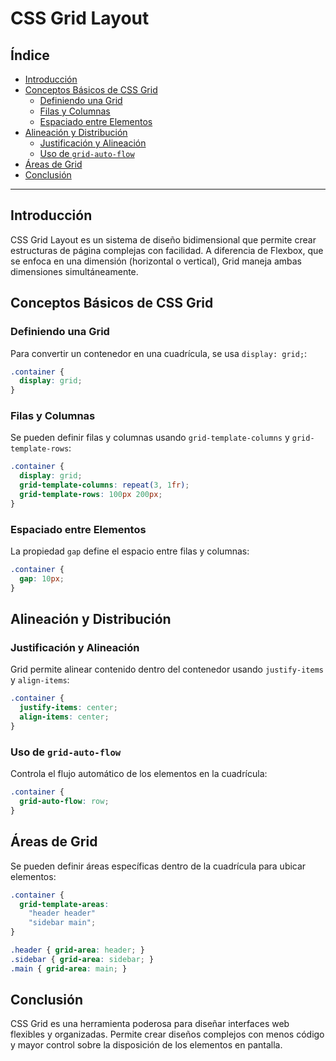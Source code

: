 # CSS Grid Layout

## Índice

- [Introducción](#introducción)
- [Conceptos Básicos de CSS Grid](#conceptos-básicos-de-css-grid)
  - [Definiendo una Grid](#definiendo-una-grid)
  - [Filas y Columnas](#filas-y-columnas)
  - [Espaciado entre Elementos](#espaciado-entre-elementos)
- [Alineación y Distribución](#alineación-y-distribución)
  - [Justificación y Alineación](#justificación-y-alineación)
  - [Uso de `grid-auto-flow`](#uso-de-grid-auto-flow)
- [Áreas de Grid](#áreas-de-grid)
- [Conclusión](#conclusión)

---

## Introducción

CSS Grid Layout es un sistema de diseño bidimensional que permite crear estructuras de página complejas con facilidad. A diferencia de Flexbox, que se enfoca en una dimensión (horizontal o vertical), Grid maneja ambas dimensiones simultáneamente.

## Conceptos Básicos de CSS Grid

### Definiendo una Grid
Para convertir un contenedor en una cuadrícula, se usa `display: grid;`:

```css
.container {
  display: grid;
}
```

### Filas y Columnas
Se pueden definir filas y columnas usando `grid-template-columns` y `grid-template-rows`:

```css
.container {
  display: grid;
  grid-template-columns: repeat(3, 1fr);
  grid-template-rows: 100px 200px;
}
```

### Espaciado entre Elementos
La propiedad `gap` define el espacio entre filas y columnas:

```css
.container {
  gap: 10px;
}
```

## Alineación y Distribución

### Justificación y Alineación
Grid permite alinear contenido dentro del contenedor usando `justify-items` y `align-items`:

```css
.container {
  justify-items: center;
  align-items: center;
}
```

### Uso de `grid-auto-flow`
Controla el flujo automático de los elementos en la cuadrícula:

```css
.container {
  grid-auto-flow: row;
}
```

## Áreas de Grid
Se pueden definir áreas específicas dentro de la cuadrícula para ubicar elementos:

```css
.container {
  grid-template-areas: 
    "header header"
    "sidebar main";
}

.header { grid-area: header; }
.sidebar { grid-area: sidebar; }
.main { grid-area: main; }
```

## Conclusión
CSS Grid es una herramienta poderosa para diseñar interfaces web flexibles y organizadas. Permite crear diseños complejos con menos código y mayor control sobre la disposición de los elementos en pantalla.
